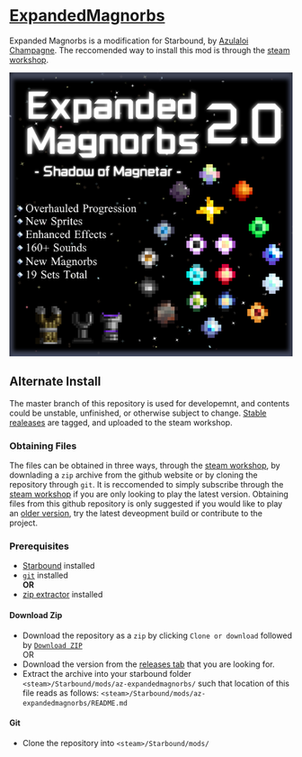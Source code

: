 # [ExpandedMagnorbs](https://steamcommunity.com/sharedfiles/filedetails/?id=746884345)


Expanded Magnorbs is a modification for Starbound, by [Azulaloi Champagne](https://steamcommunity.com/id/azulaloi). The reccomended way to install this mod is through the [steam workshop](https://steamcommunity.com/sharedfiles/filedetails/?id=746884345).

![Ooh, fancy!](_previewimage)

## Alternate Install

The master branch of this repository is used for developemnt, and contents could be unstable, unfinished, or otherwise subject to change. [Stable realeases](https://github.com/qqii/ExpandedMagnorbs/releases) are tagged, and uploaded to the steam workshop.

### Obtaining Files

The files can be obtained in three ways, through the [steam workshop](https://steamcommunity.com/sharedfiles/filedetails/?id=746884345), by downlading a `zip` archive from the github website or by cloning the repository through `git`. It is reccomended to simply subscribe through the [steam workshop](https://steamcommunity.com/sharedfiles/filedetails/?id=746884345) if you are only looking to play the latest version. Obtaining files from this github repository is only suggested if you would like to play an [older version](https://github.com/Azulaloi/ExpandedMagnorbs/releases), try the latest deveopment build or contribute to the project.

### Prerequisites

* [Starbound](https://store.steampowered.com/app/211820/Starbound/) installed
* [`git`](https://git-scm.com/downloads) installed  
**OR**
* [zip extractor](https://www.7-zip.org/download.html) installed

#### Download Zip

* Download the repository as a `zip` by clicking `Clone or download` followed by [`Download ZIP`](https://github.com/Azulaloi/ExpandedMagnorbs/archive/master.zip)  
OR
* Download the version from the [releases tab](https://github.com/Azulaloi/ExpandedMagnorbs/releases) that you are looking for.
* Extract the archive into your starbound folder `<steam>/Starbound/mods/az-expandedmagnorbs/` such that location of this file reads as follows: `<steam>/Starbound/mods/az-expandedmagnorbs/README.md`

#### Git

* Clone the repository into `<steam>/Starbound/mods/`



